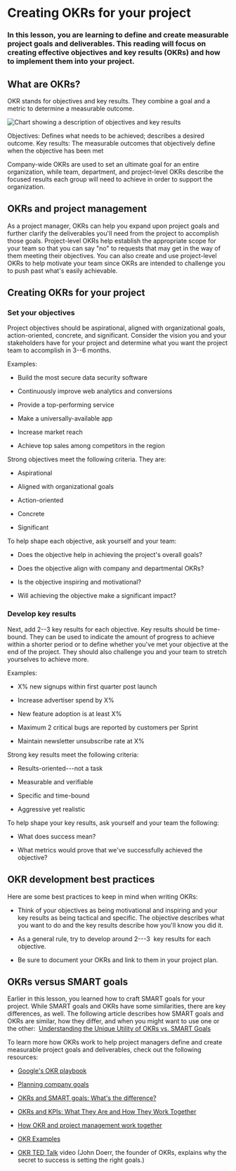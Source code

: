 Creating OKRs for your project
==============================

### In this lesson, you are learning to define and create measurable project goals and deliverables. This reading will focus on creating effective objectives and key results (OKRs) and how to implement them into your project.

What are OKRs?
--------------

OKR stands for objectives and key results. They combine a goal and a metric to determine a measurable outcome.

![Chart showing a description of objectives and key results](https://d3c33hcgiwev3.cloudfront.net/imageAssetProxy.v1/jptC7Ol7TyWbQuzpe_8lBA_03179af1c1574fc6ac2efe06c12a08f1_OKRs.png?expiry=1647648000000&hmac=OfYsPKtWNFjz1W7K1Rv3FK-WDY29nB8W8_1QejMVzsk)

Objectives: Defines what needs to be achieved; describes a desired outcome. Key results: The measurable outcomes that objectively define when the objective has been met

Company-wide OKRs are used to set an ultimate goal for an entire organization, while team, department, and project-level OKRs describe the focused results each group will need to achieve in order to support the organization.

OKRs and project management
---------------------------

As a project manager, OKRs can help you expand upon project goals and further clarify the deliverables you'll need from the project to accomplish those goals. Project-level OKRs help establish the appropriate scope for your team so that you can say "no" to requests that may get in the way of them meeting their objectives. You can also create and use project-level OKRs to help motivate your team since OKRs are intended to challenge you to push past what's easily achievable. 

Creating OKRs for your project
------------------------------

### Set your objectives

Project objectives should be aspirational, aligned with organizational goals, action-oriented, concrete, and significant. Consider the vision you and your stakeholders have for your project and determine what you want the project team to accomplish in 3--6 months.

Examples:

-   Build the most secure data security software 

-   Continuously improve web analytics and conversions

-   Provide a top-performing service

-   Make a universally-available app

-   Increase market reach

-   Achieve top sales among competitors in the region

Strong objectives meet the following criteria. They are:

-   Aspirational

-   Aligned with organizational goals

-   Action-oriented

-   Concrete

-   Significant

To help shape each objective, ask yourself and your team:

-   Does the objective help in achieving the project's overall goals?

-   Does the objective align with company and departmental OKRs?

-   Is the objective inspiring and motivational?

-   Will achieving the objective make a significant impact?

### Develop key results

Next, add 2--3 key results for each objective. Key results should be time-bound. They can be used to indicate the amount of progress to achieve within a shorter period or to define whether you've met your objective at the end of the project. They should also challenge you and your team to stretch yourselves to achieve more.

Examples:

-   X% new signups within first quarter post launch

-   Increase advertiser spend by X%

-   New feature adoption is at least X% 

-   Maximum 2 critical bugs are reported by customers per Sprint

-   Maintain newsletter unsubscribe rate at X%

Strong key results meet the following criteria:

-   Results-oriented---not a task

-   Measurable and verifiable

-   Specific and time-bound

-   Aggressive yet realistic

To help shape your key results, ask yourself and your team the following:

-   What does success mean?

-   What metrics would prove that we've successfully achieved the objective?

OKR development best practices
------------------------------

Here are some best practices to keep in mind when writing OKRs:

-   Think of your objectives as being motivational and inspiring and your key results as being tactical and specific. The objective describes what you want to do and the key results describe how you'll know you did it. 

-   As a general rule, try to develop around 2---3  key results for each objective.

-   Be sure to document your OKRs and link to them in your project plan.

OKRs versus SMART goals
-----------------------

Earlier in this lesson, you learned how to craft SMART goals for your project. While SMART goals and OKRs have some similarities, there are key differences, as well. The following article describes how SMART goals and OKRs are similar, how they differ, and when you might want to use one or the other:  [Understanding the Unique Utility of OKRs vs. SMART Goals](https://www.smartsheet.com/content/okr-vs-smart-goals)

To learn more how OKRs work to help project managers define and create measurable project goals and deliverables, check out the following resources:

-   [Google's OKR playbook](https://www.whatmatters.com/resources/google-okr-playbook/)

-   [Planning company goals](https://asana.com/guide/examples/project-management/goals-okrs-planning)

-   [OKRs and SMART goals: What's the difference?](https://www.whatmatters.com/resources/okrs-smart-goals-difference-between/)

-   [OKRs and KPIs: What They Are and How They Work Together](https://www.reflektive.com/blog/okrs-and-kpis-what-they-are-and-how-they-work-together/)

-   [How OKR and project management work together](https://www.perdoo.com/resources/okr-and-project-management/)

-   [OKR Examples](https://www.workfront.com/strategic-planning/goals/okr/okr-examples)

-   [OKR TED Talk](https://www.whatmatters.com/articles/ted-talk/) video (John Doerr, the founder of OKRs, explains why the secret to success is setting the right goals.)